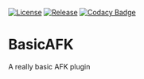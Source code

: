 [![License](https://img.shields.io/github/license/Blackoutburst/BasicAFK.svg)](LICENSE)
[![Release](https://img.shields.io/github/release/Blackoutburst/BasicAFK.svg)](https://github.com/Blackoutburst/BasicAFK/releases)
[![Codacy Badge](https://app.codacy.com/project/badge/Grade/12631080eb1d4e1d8a4dc747a55981af)](https://www.codacy.com/gh/Blackoutburst/BasicAFK/dashboard?utm_source=github.com&amp;utm_medium=referral&amp;utm_content=Blackoutburst/BasicAFK&amp;utm_campaign=Badge_Grade)

# BasicAFK
A really basic AFK plugin
